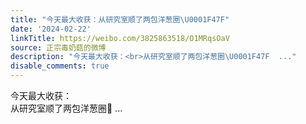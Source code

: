 ```yaml
---
title: "今天最大收获：从研究室顺了两包洋葱圈\U0001F47F"
date: '2024-02-22'
linkTitle: https://weibo.com/3825863518/O1MRqsOaV
source: 正宗毒奶菇的微博
description: "今天最大收获：<br>从研究室顺了两包洋葱圈\U0001F47F  ..."
disable_comments: true
---
```

今天最大收获：<br>从研究室顺了两包洋葱圈👿  ...
